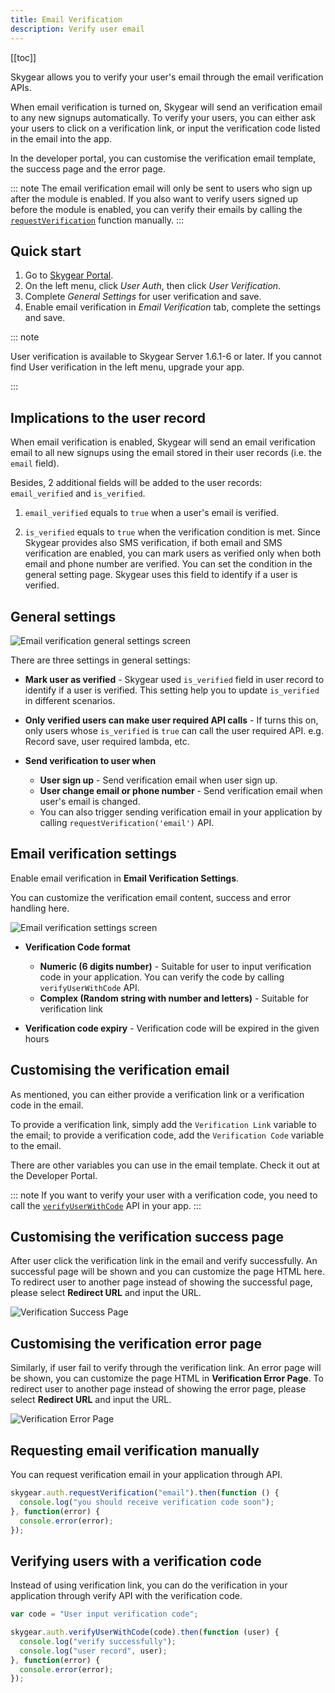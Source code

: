 ```yaml
---
title: Email Verification
description: Verify user email
---
```


[[toc]]

Skygear allows you to verify your user's email through the email verification APIs.

When email verification is turned on, Skygear will send an verification email to any new signups automatically. To verify your users, you can either ask your users to click on a verification link, or input the verification code listed in the email into the app.

In the developer portal, you can customise the verification email template, the success page and the error page.

::: note
The email verification email will only be sent to users who sign up after the module is enabled. If you also want to verify users signed up before the module is enabled, you can verify their emails by calling the [`requestVerification`](./#request-verificaiton) function manually.
:::

## Quick start

1. Go to [Skygear Portal](https://portal.skygear.io/).
1. On the left menu, click *User Auth*, then click *User Verification*.
1. Complete *General Settings* for user verification and save.
1. Enable email verification in *Email Verification* tab, complete the
settings and save.

::: note

User verification is available to Skygear Server 1.6.1-6 or later. If you
cannot find User verification in the left menu, upgrade your app.

:::

## Implications to the user record

When email verification is enabled, Skygear will send an email verification email to all new signups using the email stored in their user records (i.e. the `email` field).

Besides, 2 additional fields will be added to the user records:  `email_verified` and `is_verified`.

1. `email_verified` equals to `true` when a user's email is verified.

2. `is_verified` equals to `true` when the verification condition is met. Since Skygear provides also SMS verification, if both email and SMS verification are enabled, you can mark users as verified only when both email and phone number are verified. You can set the condition in the general setting page. Skygear uses this field to identify if a user is verified.

## General settings

![Email verification general settings screen](/assets/user-verification/general-settings.png)

There are three settings in general settings:

- **Mark user as verified** - Skygear used `is_verified` field in user record
to identify if a user is verified. This setting help you to update `is_verified`
in different scenarios.

- **Only verified users can make user required API calls** - If turns this on,
only users whose `is_verified` is `true` can call the user required API. e.g.
Record save, user required lambda, etc.

- **Send verification to user when**
    - **User sign up** - Send verification email when user sign up.
    - **User change email or phone number** - Send verification email when
      user's email is changed.
    - You can also trigger sending verification email in your application by
      calling `requestVerification('email')` API.

## Email verification settings

Enable email verification in **Email Verification Settings**.

You can customize the verification email content, success and error handling here.

![Email verification settings screen](/assets/user-verification/email-verification-screenshot.png)

- **Verification Code format**
    - **Numeric (6 digits number)** - Suitable for user to input verification
      code in your application. You can verify the code by calling
      `verifyUserWithCode` API.
    - **Complex (Random string with number and letters)** - Suitable for
      verification link

- **Verification code expiry** - Verification code will be expired in the
  given hours

## Customising the verification email
As mentioned, you can either provide a verification link or a verification code in the email.

To provide a verification link, simply add the `Verification Link` variable to the email; to provide a verification code, add the `Verification Code` variable to the email.

There are other variables you can use in the email template. Check it out at the Developer Portal.

::: note
If you want to verify your user with a verification code, you need to call the [`verifyUserWithCode`](./#code) API in your app.
:::

## Customising the verification success page

After user click the verification link in the email and verify successfully. An
successful page will be shown and you can customize the page HTML here.
To redirect user to another page instead of showing the successful page, please
select **Redirect URL** and input the URL.

![Verification Success Page](/assets/user-verification/success-page-screenshot.png)

## Customising the verification error page

Similarly, if user fail to verify through the verification link. An error page
will be shown, you can customize the page HTML in **Verification Error Page**.
To redirect user to another page instead of showing the error page, please select
**Redirect URL** and input the URL.

![Verification Error Page](/assets/user-verification/error-page-screenshot.png)

<a name='request-verificaiton'></a>
## Requesting email verification manually

You can request verification email in your application through API.

```javascript
skygear.auth.requestVerification("email").then(function () {
  console.log("you should receive verification code soon");
}, function(error) {
  console.error(error);
});
```
<a name='code'></a>
## Verifying users with a verification code

Instead of using verification link, you can do the verification in your
application through verify API with the verification code.

```javascript
var code = "User input verification code";

skygear.auth.verifyUserWithCode(code).then(function (user) {
  console.log("verify successfully");
  console.log("user record", user);
}, function(error) {
  console.error(error);
});
```
